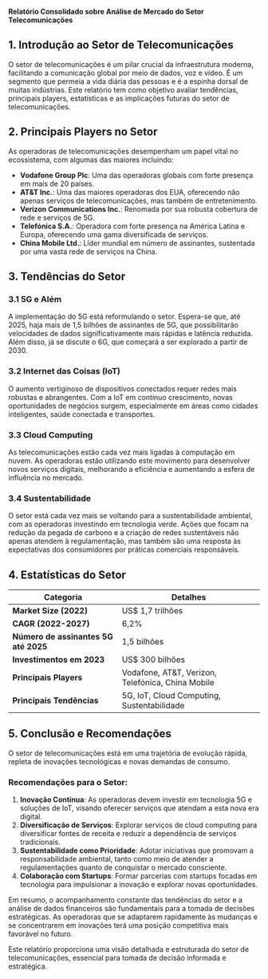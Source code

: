 **Relatório Consolidado sobre Análise de Mercado do Setor Telecomunicações**

## 1. Introdução ao Setor de Telecomunicações
O setor de telecomunicações é um pilar crucial da infraestrutura moderna, facilitando a comunicação global por meio de dados, voz e vídeo. É um segmento que permeia a vida diária das pessoas e é a espinha dorsal de muitas indústrias. Este relatório tem como objetivo avaliar tendências, principais players, estatísticas e as implicações futuras do setor de telecomunicações.

## 2. Principais Players no Setor
As operadoras de telecomunicações desempenham um papel vital no ecossistema, com algumas das maiores incluindo:
- **Vodafone Group Plc**: Uma das operadoras globais com forte presença em mais de 20 países.
- **AT&T Inc.**: Uma das maiores operadoras dos EUA, oferecendo não apenas serviços de telecomunicações, mas também de entretenimento.
- **Verizon Communications Inc.**: Renomada por sua robusta cobertura de rede e serviços de 5G.
- **Telefónica S.A.**: Operadora com forte presença na América Latina e Europa, oferecendo uma gama diversificada de serviços.
- **China Mobile Ltd.**: Líder mundial em número de assinantes, sustentada por uma vasta rede de serviços na China.

## 3. Tendências do Setor
### 3.1 5G e Além
A implementação do 5G está reformulando o setor. Espera-se que, até 2025, haja mais de 1,5 bilhões de assinantes de 5G, que possibilitarão velocidades de dados significativamente mais rápidas e latência reduzida. Além disso, já se discute o 6G, que começará a ser explorado a partir de 2030.

### 3.2 Internet das Coisas (IoT)
O aumento vertiginoso de dispositivos conectados requer redes mais robustas e abrangentes. Com a IoT em contínuo crescimento, novas oportunidades de negócios surgem, especialmente em áreas como cidades inteligentes, saúde conectada e transportes.

### 3.3 Cloud Computing
As telecomunicações estão cada vez mais ligadas à computação em nuvem. As operadoras estão utilizando este movimento para desenvolver novos serviços digitais, melhorando a eficiência e aumentando a esfera de influência no mercado.

### 3.4 Sustentabilidade
O setor está cada vez mais se voltando para a sustentabilidade ambiental, com as operadoras investindo em tecnologia verde. Ações que focam na redução da pegada de carbono e a criação de redes sustentáveis não apenas atendem à regulamentação, mas também são uma resposta às expectativas dos consumidores por práticas comerciais responsáveis.

## 4. Estatísticas do Setor
| Categoria                | Detalhes                                       |
|--------------------------|------------------------------------------------|
| **Market Size (2022)**  | US$ 1,7 trilhões                              |
| **CAGR (2022-2027)**    | 6,2%                                          |
| **Número de assinantes 5G até 2025** | 1,5 bilhões                           |
| **Investimentos em 2023** | US$ 300 bilhões                              |
| **Principais Players**   | Vodafone, AT&T, Verizon, Telefónica, China Mobile |
| **Principais Tendências**| 5G, IoT, Cloud Computing, Sustentabilidade     |

## 5. Conclusão e Recomendações
O setor de telecomunicações está em uma trajetória de evolução rápida, repleta de inovações tecnológicas e novas demandas de consumo. 

### Recomendações para o Setor:
1. **Inovação Contínua**: As operadoras devem investir em tecnologia 5G e soluções de IoT, visando oferecer serviços que atendam a esta nova era digital.
2. **Diversificação de Serviços**: Explorar serviços de cloud computing para diversificar fontes de receita e reduzir a dependência de serviços tradicionais.
3. **Sustentabilidade como Prioridade**: Adotar iniciativas que promovam a responsabilidade ambiental, tanto como meio de atender a regulamentações quanto de conquistar o mercado consciente.
4. **Colaboração com Startups**: Formar parcerias com startups focadas em tecnologia para impulsionar a inovação e explorar novas oportunidades.

Em resumo, o acompanhamento constante das tendências do setor e a análise de dados financeiros são fundamentais para a tomada de decisões estratégicas. As operadoras que se adaptarem rapidamente às mudanças e se concentrarem em inovações terá uma posição competitiva mais favorável no futuro.

Este relatório proporciona uma visão detalhada e estruturada do setor de telecomunicações, essencial para tomada de decisão informada e estratégica.